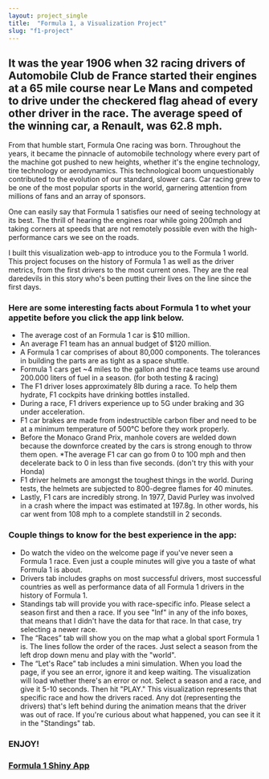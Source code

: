 ```yaml
---
layout: project_single
title:  "Formula 1, a Visualization Project"
slug: "f1-project"
---
```


## It was the year 1906 when 32 racing drivers of Automobile Club de France started their engines at a 65 mile course near Le Mans and competed to drive under the checkered flag ahead of every other driver in the race. The average speed of the winning car, a Renault, was 62.8 mph. 

From that humble start, Formula One racing was born. Throughout the years, it became the pinnacle of automobile technology where every part of the machine got pushed to new heights, whether it's the engine technology, tire technology or aerodynamics. This technological boom unquestionably contributed to the evolution of our standard,  slower cars. Car racing grew to be one of the most popular sports in the world, garnering attention from millions of fans and an array of  sponsors. 

One can easily say that Formula 1 satisfies our need of seeing technology at its best. The thrill of hearing the engines roar while going 200mph and taking corners at speeds that are not remotely possible  even with the high-performance cars we see on the roads.

I built this visualization web-app to introduce you to the Formula 1 world. This project focuses on the history of Formula 1 as well as the driver metrics, from the first drivers to the most current ones. They are the real daredevils in this story who's been putting their lives on the line since the first days.

### Here are some interesting facts about Formula 1 to whet your appetite  before you click the app link below.

* The average cost of an Formula 1 car is $10 million.
* An average F1 team has an annual budget of $120 million.
* A Formula 1 car comprises of about 80,000 components. The tolerances in building the parts are as tight as a space shuttle.
* Formula 1 cars get ~4 miles to the gallon and the race teams use around 200.000 liters of fuel in a season. (for both testing & racing)
* The F1 driver loses approximately 8lb during a race. To help them hydrate, F1 cockpits have drinking bottles installed.
* During a race, F1 drivers experience up to 5G under braking and 3G under acceleration. 
* F1 car brakes are made from indestructible carbon fiber and need to be at a minimum temperature of 500°C before they work properly.
* Before the Monaco Grand Prix, manhole covers are welded down because  the downforce created by the cars is strong enough to throw them open.
*The average F1 car can go from 0 to 100 mph and then decelerate back to 0 in less than five seconds. (don't try this with your Honda) 
* F1 driver helmets are amongst the toughest things in the world. During tests, the helmets are subjected to 800-degree flames for 40 minutes.
* Lastly, F1 cars are incredibly strong. In 1977, David Purley was involved in a crash where the impact was estimated at 197.8g. In other words, his car went from 108 mph to a complete standstill in 2 seconds.

### Couple things to know for the best experience in the app:

* Do watch the video on the welcome page if you've never seen a Formula 1 race. Even just a couple minutes will give you a taste of what Formula 1 is about.
* Drivers tab includes graphs on most successful drivers, most successful countries as well as performance data of all Formula 1 drivers in the history of Formula 1.
* Standings tab will provide you with race-specific info. Please select a season first and then a race. If you see "Inf" in any of the info boxes, that means that I didn't have the data for that race. In that case, try selecting a newer race.
* The “Races” tab will show you on the map what a global sport Formula 1 is. The lines follow the order of the races. Just select a season from the left drop down menu and play with the "world". 
* The “Let's Race” tab includes a mini simulation. When you load the page, if you see an error, ignore it and keep waiting. The visualization will load whether there's an error or not. Select a season and a race, and give it 5-10 seconds. Then hit "PLAY." This visualization represents that specific race and how the drivers raced. Any dot (representing the drivers) that's left behind during the animation means that the driver was out of race. If you're curious about what happened, you can see it it in the "Standings" tab.

### ENJOY!

### [Formula 1 Shiny App](https://yucedincer.shinyapps.io/Formula_1_Shiny_App/)